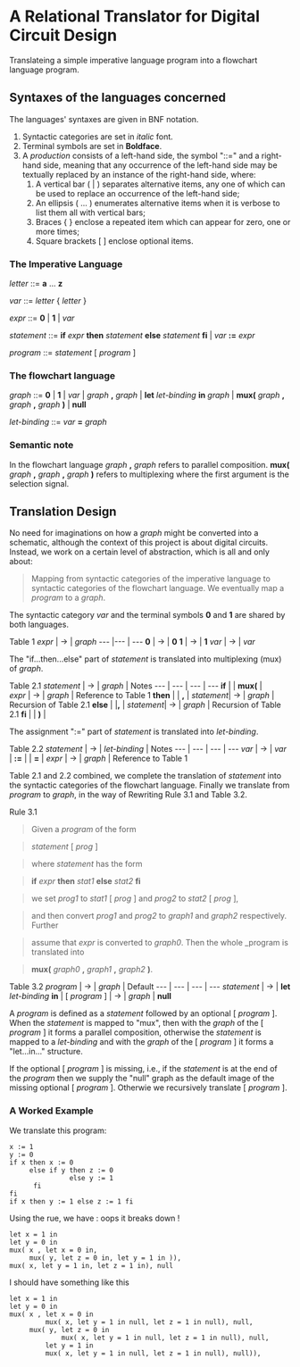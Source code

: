 # A Relational Translator for Digital Circuit Design

Translateing a simple imperative language program into a
flowchart language program.  

## Syntaxes of the languages concerned

The languages' syntaxes are given in BNF notation. 

1. Syntactic categories are set in _italic_ font.
1. Terminal symbols are set in **Boldface**.
1. A _production_ consists of a left-hand side, the symbol "::=" and a right-hand side, meaning that any occurrence of the left-hand side may be textually replaced by an instance of the right-hand side, where:
     1. A vertical bar ( | ) separates alternative items, any one of which can be used to replace an occurrence of the left-hand side;
     1. An ellipsis ( ... ) enumerates alternative items when it is  verbose to list them all with vertical bars;
     1. Braces { } enclose a repeated item which can appear for zero, one or more times;
     1. Square brackets [ ] enclose optional items.
     


### The Imperative Language


_letter_ ::= **a** ... **z**

_var_ ::= _letter_ { _letter_ }

_expr_ ::= **0** | **1** | _var_

_statement_ ::= **if** _expr_ **then** _statement_ **else** _statement_ **fi** | _var_ **:=** _expr_ 

_program_ ::=  _statement_  [ _program_ ]

### The flowchart language


_graph_ ::= **0** | **1** | _var_ | _graph_ **,** _graph_
| **let** _let-binding_  **in** _graph_ | **mux(** _graph_ **,** _graph_ **,** _graph_ **)**  | **null**

_let-binding_ ::= _var_ **=** _graph_

### Semantic note

In the flowchart language _graph_ **,** _graph_ refers to  parallel composition. **mux(** _graph_ **,** _graph_ **,** _graph_ **)**
 refers to multiplexing where the first argument is the selection signal.  

## Translation Design

 No need for imaginations on how a _graph_
might be converted into a schematic, although the context of this project is
about digital circuits. Instead, we work on a certain level of abstraction,
which is all and only about:

> Mapping from syntactic categories of the imperative language to syntactic
categories of the flowchart language. We eventually map a
_program_ to a _graph_.


The syntactic category _var_ and the terminal symbols **0** and **1** are shared
by both languages.

Table 1
_expr_ | ->    | _graph_
---   |---  | ---
**0** | ->  | **0**
**1** | ->  | **1**
_var_ | ->  | _var_


The "if...then...else" part of _statement_ is
translated into multiplexing (mux) of _graph_.

Table 2.1
 _statement_ | -> | _graph_   | Notes
---         | ---    |   ---  | ---
**if**     |    | **mux(**    |  
_expr_     | -> | _graph_     | Reference to Table 1
**then**   |    | **,**       |
_statement_| -> | _graph_     | Recursion of Table 2.1
**else**   |    |**,**        |
_statement_| -> | _graph_     | Recursion of Table 2.1
**fi**     |    | **)**       |      


The assignment ":=" part of _statement_ is translated into
_let-binding_.


Table 2.2
 _statement_ | -> | _let-binding_  | Notes
---         | ---    |   ---  | ---
_var_       | ->     | _var_  |
**:=**      |        | **=**  |
_expr_      |  ->    | _graph_ | Reference to Table 1


Table 2.1 and 2.2 combined, we complete the translation of _statement_ into
the syntactic categories of the flowchart language. Finally we translate
from _program_ to _graph_, in the way of Rewriting Rule 3.1 and Table 3.2. 

Rule 3.1

>Given a _program_ of the form

>_statement_ [ _prog_ ]

>where _statement_ has the form

>**if** _expr_ **then** _stat1_ **else** _stat2_ **fi**

>we set _prog1_ to _stat1_ [ _prog_ ] and _prog2_ to _stat2_ [ _prog_ ],

>and then convert _prog1_ and _prog2_ to _graph1_ and _graph2_ respectively. Further

>assume that _expr_ is converted to _graph0_. Then the whole _program is translated into

>**mux(** _graph0_ **,** _graph1_ **,** _graph2_ **)**.


Table 3.2
_program_   |  ->  | _graph_ | Default
---         | ---  |  ---    | ---
_statement_ | ->   |  **let** _let-binding_ **in** | 
[ _program_ ] |   ->  | _graph_  | **null**


A _program_ is defined as a _statement_ followed by an optional [ _program_ ]. When
the _statement_ is mapped to "mux", then with the _graph_ of the [ _program_ ] it forms
a parallel composition, otherwise the _statement_ is mapped to a _let-binding_ and with the
_graph_ of the [ _program_ ] it forms a "let...in..." structure.

If the optional [ _program_ ]  is
missing, i.e., if the _statement_ is at the end of the _program_ then we supply the "null" graph
as the default image of the missing optional  [ _program_ ]. Otherwie we recursively translate
[ _program_ ].


### A Worked Example

We translate this program:

```
x := 1
y := 0
if x then x := 0
     else if y then z := 0
               else y := 1
	  fi
fi
if x then y := 1 else z := 1 fi
```
Using the rue, we have : oops it breaks down !
```
let x = 1 in
let y = 0 in
mux( x , let x = 0 in, 
     mux( y, let z = 0 in, let y = 1 in )),
mux( x, let y = 1 in, let z = 1 in), null

```

I should have something like this 

```
let x = 1 in
let y = 0 in
mux( x , let x = 0 in
         mux( x, let y = 1 in null, let z = 1 in null), null, 
     mux( y, let z = 0 in
             mux( x, let y = 1 in null, let z = 1 in null), null,
	     let y = 1 in
	     mux( x, let y = 1 in null, let z = 1 in null), null)),

```